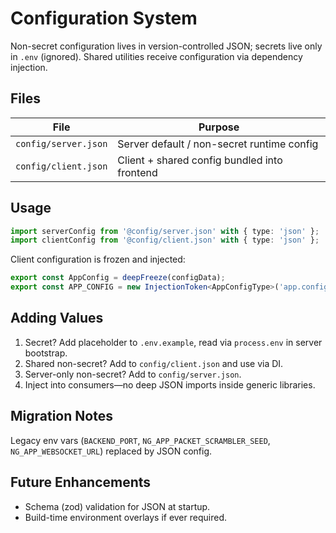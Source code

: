 # Configuration System

Non-secret configuration lives in version-controlled JSON; secrets live only in `.env` (ignored). Shared utilities receive configuration via dependency injection.

## Files
| File | Purpose |
|------|---------|
| `config/server.json` | Server default / non-secret runtime config |
| `config/client.json` | Client + shared config bundled into frontend |

## Usage
```ts
import serverConfig from '@config/server.json' with { type: 'json' };
import clientConfig from '@config/client.json' with { type: 'json' };
```

Client configuration is frozen and injected:
```ts
export const AppConfig = deepFreeze(configData);
export const APP_CONFIG = new InjectionToken<AppConfigType>('app.config');
```

## Adding Values
1. Secret? Add placeholder to `.env.example`, read via `process.env` in server bootstrap.
2. Shared non-secret? Add to `config/client.json` and use via DI.
3. Server-only non-secret? Add to `config/server.json`.
4. Inject into consumers—no deep JSON imports inside generic libraries.

## Migration Notes
Legacy env vars (`BACKEND_PORT`, `NG_APP_PACKET_SCRAMBLER_SEED`, `NG_APP_WEBSOCKET_URL`) replaced by JSON config.

## Future Enhancements
* Schema (zod) validation for JSON at startup.
* Build-time environment overlays if ever required.